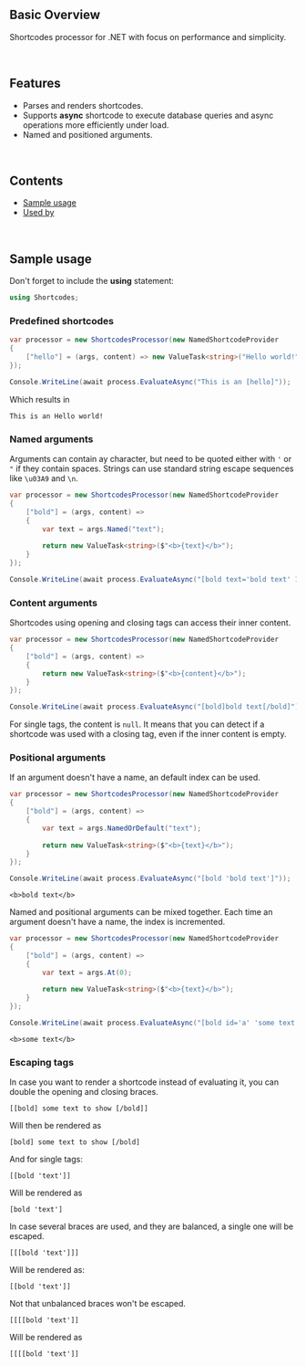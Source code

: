 ## Basic Overview

Shortcodes processor for .NET with focus on performance and simplicity.

<br>

## Features

- Parses and renders shortcodes.
- Supports **async** shortcode to execute database queries and async operations more efficiently under load.
- Named and positioned arguments.

<br>

## Contents
- [Sample usage](#sample-usage)
- [Used by](#used-by)

<br>

## Sample usage

Don't forget to include the __using__ statement:

```c#
using Shortcodes;
```

### Predefined shortcodes

```c#
var processor = new ShortcodesProcessor(new NamedShortcodeProvider
{
    ["hello"] = (args, content) => new ValueTask<string>("Hello world!")
});

Console.WriteLine(await process.EvaluateAsync("This is an [hello]"));
```

Which results in 

```
This is an Hello world!
```

### Named arguments

Arguments can contain ay character, but need to be quoted either with `'` or `"` if they contain spaces.
Strings can use standard string escape sequences like `\u03A9` and `\n`.

```c#
var processor = new ShortcodesProcessor(new NamedShortcodeProvider
{
    ["bold"] = (args, content) => 
    {
        var text = args.Named("text");
        
        return new ValueTask<string>($"<b>{text}</b>");
    }
});

Console.WriteLine(await process.EvaluateAsync("[bold text='bold text' 1234]"));
```

### Content arguments

Shortcodes using opening and closing tags can access their inner content.

```c#
var processor = new ShortcodesProcessor(new NamedShortcodeProvider
{
    ["bold"] = (args, content) => 
    {
        return new ValueTask<string>($"<b>{content}</b>");
    }
});

Console.WriteLine(await process.EvaluateAsync("[bold]bold text[/bold]"));
```

For single tags, the content is `null`. It means that you can detect if a shortcode was
used with a closing tag, even if the inner content is empty.

### Positional arguments

If an argument doesn't have a name, an default index can be used.

```c#
var processor = new ShortcodesProcessor(new NamedShortcodeProvider
{
    ["bold"] = (args, content) => 
    {
        var text = args.NamedOrDefault("text");
        
        return new ValueTask<string>($"<b>{text}</b>");
    }
});

Console.WriteLine(await process.EvaluateAsync("[bold 'bold text']"));
```

```
<b>bold text</b>
```

Named and positional arguments can be mixed together. Each time an argument doesn't
have a name, the index is incremented.


```c#
var processor = new ShortcodesProcessor(new NamedShortcodeProvider
{
    ["bold"] = (args, content) => 
    {
        var text = args.At(0);
        
        return new ValueTask<string>($"<b>{text}</b>");
    }
});

Console.WriteLine(await process.EvaluateAsync("[bold id='a' 'some text']"));
```

```
<b>some text</b>
```

### Escaping tags

In case you want to render a shortcode instead of evaluating it, you can double the 
opening and closing braces.

```
[[bold] some text to show [/bold]]
```

Will then be rendered as 

```
[bold] some text to show [/bold]
```

And for single tags:

```
[[bold 'text']]
```

Will be rendered as 

```
[bold 'text']
```

In case several braces are used, and they are balanced, a single one will be escaped.

```
[[[bold 'text']]]
```

Will be rendered as:

```
[[bold 'text']]
```

Not that unbalanced braces won't be escaped.

```
[[[[bold 'text']]
```

Will be rendered as

```
[[[[bold 'text']]
```